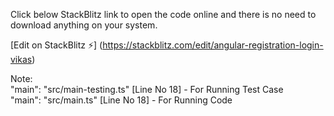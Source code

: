 Click below StackBlitz link to open the code online and there is no need to download anything on your system.

[Edit on StackBlitz ⚡️]
(https://stackblitz.com/edit/angular-registration-login-vikas)

Note: <br/>
"main": "src/main-testing.ts" [Line No 18]  - For Running Test Case  <br/>
"main": "src/main.ts"  [Line No 18]  - For Running Code
